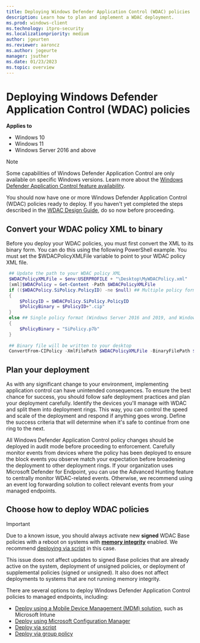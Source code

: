 ```yaml
---
title: Deploying Windows Defender Application Control (WDAC) policies
description: Learn how to plan and implement a WDAC deployment.
ms.prod: windows-client
ms.technology: itpro-security
ms.localizationpriority: medium
author: jgeurten
ms.reviewer: aaroncz
ms.author: jogeurte
manager: jsuther
ms.date: 01/23/2023
ms.topic: overview
---
```


# Deploying Windows Defender Application Control (WDAC) policies

**Applies to**

- Windows 10
- Windows 11
- Windows Server 2016 and above

> [!NOTE]
> Some capabilities of Windows Defender Application Control are only available on specific Windows versions. Learn more about the [Windows Defender Application Control feature availability](feature-availability.md).

You should now have one or more Windows Defender Application Control (WDAC) policies ready to deploy. If you haven't yet completed the steps described in the [WDAC Design Guide](windows-defender-application-control-design-guide.md), do so now before proceeding.

## Convert your WDAC policy XML to binary

Before you deploy your WDAC policies, you must first convert the XML to its binary form. You can do this using the following PowerShell example. You must set the $WDACPolicyXMLFile variable to point to your WDAC policy XML file.

   ```powershell
    ## Update the path to your WDAC policy XML
    $WDACPolicyXMLFile = $env:USERPROFILE + "\Desktop\MyWDACPolicy.xml"
    [xml]$WDACPolicy = Get-Content -Path $WDACPolicyXMLFile
    if (($WDACPolicy.SiPolicy.PolicyID) -ne $null) ## Multiple policy format (For Windows builds 1903+ only, including Server 2022)
    {
        $PolicyID = $WDACPolicy.SiPolicy.PolicyID
        $PolicyBinary = $PolicyID+".cip"
    }
    else ## Single policy format (Windows Server 2016 and 2019, and Windows 10 1809 LTSC)
    {
        $PolicyBinary = "SiPolicy.p7b"
    }
    
    ## Binary file will be written to your desktop
    ConvertFrom-CIPolicy -XmlFilePath $WDACPolicyXMLFile -BinaryFilePath $env:USERPROFILE\Desktop\$PolicyBinary
   ```

## Plan your deployment

As with any significant change to your environment, implementing application control can have unintended consequences. To ensure the best chance for success, you should follow safe deployment practices and plan your deployment carefully. Identify the devices you'll manage with WDAC and split them into deployment rings. This way, you can control the speed and scale of the deployment and respond if anything goes wrong. Define the success criteria that will determine when it's safe to continue from one ring to the next.

All Windows Defender Application Control policy changes should be deployed in audit mode before proceeding to enforcement. Carefully monitor events from devices where the policy has been deployed to ensure the block events you observe match your expectation before broadening the deployment to other deployment rings. If your organization uses Microsoft Defender for Endpoint, you can use the Advanced Hunting feature to centrally monitor WDAC-related events. Otherwise, we recommend using an event log forwarding solution to collect relevant events from your managed endpoints.

## Choose how to deploy WDAC policies

> [!IMPORTANT]
> Due to a known issue, you should always activate new **signed** WDAC Base policies with a reboot on systems with [**memory integrity**](../../hardware-security/enable-virtualization-based-protection-of-code-integrity.md) enabled. We recommend [deploying via script](deployment/deploy-wdac-policies-with-script.md) in this case.
>
> This issue does not affect updates to signed Base policies that are already active on the system, deployment of unsigned policies, or deployment of supplemental policies (signed or unsigned). It also does not affect deployments to systems that are not running memory integrity.

There are several options to deploy Windows Defender Application Control policies to managed endpoints, including:

- [Deploy using a Mobile Device Management (MDM) solution](deployment/deploy-windows-defender-application-control-policies-using-intune.md), such as Microsoft Intune
- [Deploy using Microsoft Configuration Manager](deployment/deploy-wdac-policies-with-memcm.md)
- [Deploy via script](deployment/deploy-wdac-policies-with-script.md)
- [Deploy via group policy](deployment/deploy-windows-defender-application-control-policies-using-group-policy.md)
